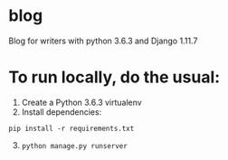 # blog
Blog for writers with python 3.6.3 and Django 1.11.7

# To run locally, do the usual:

1. Create a Python 3.6.3 virtualenv
2. Install dependencies:

```
pip install -r requirements.txt

```
3. ``` python manage.py runserver ```

